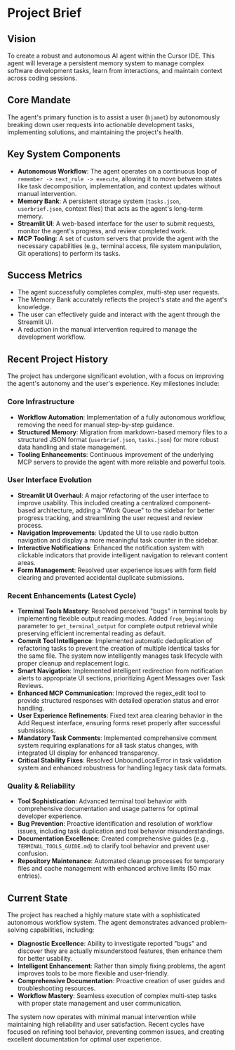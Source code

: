 # Project Brief

## Vision
To create a robust and autonomous AI agent within the Cursor IDE. This agent will leverage a persistent memory system to manage complex software development tasks, learn from interactions, and maintain context across coding sessions.

## Core Mandate
The agent's primary function is to assist a user (`hjamet`) by autonomously breaking down user requests into actionable development tasks, implementing solutions, and maintaining the project's health.

## Key System Components
- **Autonomous Workflow**: The agent operates on a continuous loop of `remember -> next_rule -> execute`, allowing it to move between states like task decomposition, implementation, and context updates without manual intervention.
- **Memory Bank**: A persistent storage system (`tasks.json`, `userbrief.json`, context files) that acts as the agent's long-term memory.
- **Streamlit UI**: A web-based interface for the user to submit requests, monitor the agent's progress, and review completed work.
- **MCP Tooling**: A set of custom servers that provide the agent with the necessary capabilities (e.g., terminal access, file system manipulation, Git operations) to perform its tasks.

## Success Metrics
- The agent successfully completes complex, multi-step user requests.
- The Memory Bank accurately reflects the project's state and the agent's knowledge.
- The user can effectively guide and interact with the agent through the Streamlit UI.
- A reduction in the manual intervention required to manage the development workflow.

## Recent Project History
The project has undergone significant evolution, with a focus on improving the agent's autonomy and the user's experience. Key milestones include:

### Core Infrastructure
- **Workflow Automation**: Implementation of a fully autonomous workflow, removing the need for manual step-by-step guidance.
- **Structured Memory**: Migration from markdown-based memory files to a structured JSON format (`userbrief.json`, `tasks.json`) for more robust data handling and state management.
- **Tooling Enhancements**: Continuous improvement of the underlying MCP servers to provide the agent with more reliable and powerful tools.

### User Interface Evolution
- **Streamlit UI Overhaul**: A major refactoring of the user interface to improve usability. This included creating a centralized component-based architecture, adding a "Work Queue" to the sidebar for better progress tracking, and streamlining the user request and review process.
- **Navigation Improvements**: Updated the UI to use radio button navigation and display a more meaningful task counter in the sidebar.
- **Interactive Notifications**: Enhanced the notification system with clickable indicators that provide intelligent navigation to relevant content areas.
- **Form Management**: Resolved user experience issues with form field clearing and prevented accidental duplicate submissions.

### Recent Enhancements (Latest Cycle)
- **Terminal Tools Mastery**: Resolved perceived "bugs" in terminal tools by implementing flexible output reading modes. Added `from_beginning` parameter to `get_terminal_output` for complete output retrieval while preserving efficient incremental reading as default.
- **Commit Tool Intelligence**: Implemented automatic deduplication of refactoring tasks to prevent the creation of multiple identical tasks for the same file. The system now intelligently manages task lifecycle with proper cleanup and replacement logic.
- **Smart Navigation**: Implemented intelligent redirection from notification alerts to appropriate UI sections, prioritizing Agent Messages over Task Reviews.
- **Enhanced MCP Communication**: Improved the regex_edit tool to provide structured responses with detailed operation status and error handling.
- **User Experience Refinements**: Fixed text area clearing behavior in the Add Request interface, ensuring forms reset properly after successful submissions.
- **Mandatory Task Comments**: Implemented comprehensive comment system requiring explanations for all task status changes, with integrated UI display for enhanced transparency.
- **Critical Stability Fixes**: Resolved UnboundLocalError in task validation system and enhanced robustness for handling legacy task data formats.

### Quality & Reliability
- **Tool Sophistication**: Advanced terminal tool behavior with comprehensive documentation and usage patterns for optimal developer experience.
- **Bug Prevention**: Proactive identification and resolution of workflow issues, including task duplication and tool behavior misunderstandings.
- **Documentation Excellence**: Created comprehensive guides (e.g., `TERMINAL_TOOLS_GUIDE.md`) to clarify tool behavior and prevent user confusion.
- **Repository Maintenance**: Automated cleanup processes for temporary files and cache management with enhanced archive limits (50 max entries).

## Current State
The project has reached a highly mature state with a sophisticated autonomous workflow system. The agent demonstrates advanced problem-solving capabilities, including:

- **Diagnostic Excellence**: Ability to investigate reported "bugs" and discover they are actually misunderstood features, then enhance them for better usability.
- **Intelligent Enhancement**: Rather than simply fixing problems, the agent improves tools to be more flexible and user-friendly.
- **Comprehensive Documentation**: Proactive creation of user guides and troubleshooting resources.
- **Workflow Mastery**: Seamless execution of complex multi-step tasks with proper state management and user communication.

The system now operates with minimal manual intervention while maintaining high reliability and user satisfaction. Recent cycles have focused on refining tool behavior, preventing common issues, and creating excellent documentation for optimal user experience.
